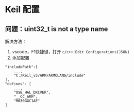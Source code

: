 # Keil 配置

## 问题：uint32_t is not a type name
解决方法：  
1. vscode，F1快捷键，打开 ```c/c++:Edit Configurations(JSON)```
2. 添加配置
```
"includePath":[
    ...,
    "C:/Keil_v5/ARM/ARMCLANG/include"
],
"defines": [
    ...,
    "USE_HAL_DRIVER",
    "__CC_ARM",
    "M030GGC1AE"
]
```